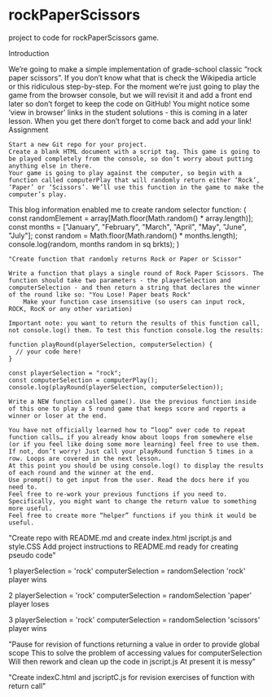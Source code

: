 # rockPaperScissors
project to code for rockPaperScissors game.

Introduction

We’re going to make a simple implementation of grade-school classic “rock paper scissors”. If you don’t know what that is check the Wikipedia article or this ridiculous step-by-step. For the moment we’re just going to play the game from the browser console, but we will revisit it and add a front end later so don’t forget to keep the code on GitHub! You might notice some ‘view in browser’ links in the student solutions - this is coming in a later lesson. When you get there don’t forget to come back and add your link!
Assignment

    Start a new Git repo for your project.
    Create a blank HTML document with a script tag. This game is going to be played completely from the console, so don’t worry about putting anything else in there.
    Your game is going to play against the computer, so begin with a function called computerPlay that will randomly return either ‘Rock’, ‘Paper’ or ‘Scissors’. We’ll use this function in the game to make the computer’s play.

  This blog information enabled me to create random selector function:
    (  const randomElement = array[Math.floor(Math.random() * array.length)]; 
    const months = ["January", "February", "March", "April", "May", "June", "July"];
    const random = Math.floor(Math.random() * months.length);
    console.log(random, months random in sq brkts);   )

    "Create function that randomly returns Rock or Paper or Scissor"

    Write a function that plays a single round of Rock Paper Scissors. The function should take two parameters - the playerSelection and computerSelection - and then return a string that declares the winner of the round like so: "You Lose! Paper beats Rock"
        Make your function case insensitive (so users can input rock, ROCK, RocK or any other variation)

    Important note: you want to return the results of this function call, not console.log() them. To test this function console.log the results:

    function playRound(playerSelection, computerSelection) {
      // your code here!
    }

    const playerSelection = "rock";
    const computerSelection = computerPlay();
    console.log(playRound(playerSelection, computerSelection));

    Write a NEW function called game(). Use the previous function inside of this one to play a 5 round game that keeps score and reports a winner or loser at the end.

    You have not officially learned how to “loop” over code to repeat function calls… if you already know about loops from somewhere else (or if you feel like doing some more learning) feel free to use them. If not, don’t worry! Just call your playRound function 5 times in a row. Loops are covered in the next lesson.
    At this point you should be using console.log() to display the results of each round and the winner at the end.
    Use prompt() to get input from the user. Read the docs here if you need to.
    Feel free to re-work your previous functions if you need to. Specifically, you might want to change the return value to something more useful.
    Feel free to create more “helper” functions if you think it would be useful.


"Create repo with README.md and create index.html jscript.js and style.CSS Add project instructions to README.md ready for creating pseudo code"

1 playerSelection = 'rock'
computerSelection = randomSelection 'rock'
player wins

2 playerSelection = 'rock'
computerSelection = randomSelection 'paper'
player loses

3 playerSelection = 'rock'
computerSelection = randomSelection 'scissors'
player wins

"Pause for revision of functions returning a value in order to provide global scope This to solve the problem of accessing values for computerSelection Will then rework and clean up the code in jscript.js At present it is messy" 

"Create indexC.html and jscriptC.js for revision exercises of function with return call" 

